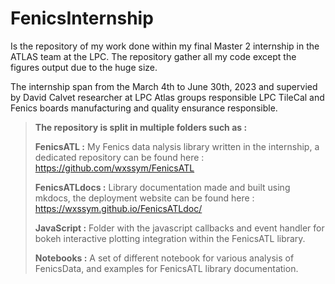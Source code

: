 # FenicsInternship
Is the repository of my work done within my final Master 2 internship in the ATLAS team at the LPC. The repository gather all my code except the figures output due to the huge size.

The internship span from the March 4th to June 30th, 2023 and supervied by David Calvet researcher at LPC Atlas groups responsible LPC TileCal and Fenics boards manufacturing and quality ensurance responsible. 

> **The repository is split in multiple folders such as :**
> 
> **FenicsATL :** My Fenics data nalysis library written in the internship, a dedicated repository can be found here : https://github.com/wxssym/FenicsATL 
> 
> **FenicsATLdocs :** Library documentation made and built using mkdocs, the deployment website can be found here : https://wxssym.github.io/FenicsATLdoc/
> 
> **JavaScript :** Folder with the javascript callbacks and event handler for bokeh interactive plotting integration within the FenicsATL library.
> 
> **Notebooks :** A set of different notebook for various analysis of FenicsData, and examples for FenicsATL library documentation.

